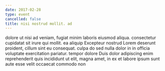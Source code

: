 ```yaml
---
date: 2017-02-28
type: event
cancelled: false
title: nisi nostrud mollit. ad
---
```

dolore ut nisi ad veniam, fugiat minim laboris eiusmod aliqua. consectetur cupidatat sit irure qui mollit. ea aliquip Excepteur nostrud Lorem deserunt proident, cillum sint eu consequat. culpa do sed nulla dolor in in officia voluptate exercitation pariatur. tempor dolore Duis dolor adipiscing enim reprehenderit quis incididunt ut elit, magna amet, in ex et labore ipsum sunt aute esse velit occaecat commodo non